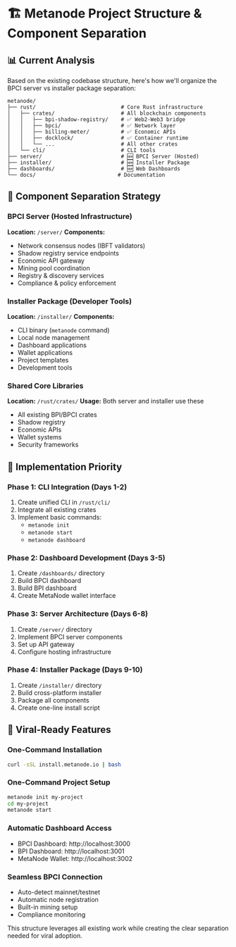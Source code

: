 # 🏗️ Metanode Project Structure & Component Separation

## 📊 Current Analysis

Based on the existing codebase structure, here's how we'll organize the BPCI server vs installer package separation:

```
metanode/
├── rust/                           # Core Rust infrastructure
│   ├── crates/                     # All blockchain components
│   │   ├── bpi-shadow-registry/    # ✅ Web2-Web3 bridge
│   │   ├── bpci/                   # ✅ Network layer
│   │   ├── billing-meter/          # ✅ Economic APIs
│   │   ├── docklock/               # ✅ Container runtime
│   │   └── ...                     # All other crates
│   └── cli/                        # CLI tools
├── server/                         # 🆕 BPCI Server (Hosted)
├── installer/                      # 🆕 Installer Package
├── dashboards/                     # 🆕 Web Dashboards
└── docs/                          # Documentation
```

## 🔄 Component Separation Strategy

### BPCI Server (Hosted Infrastructure)
**Location:** `/server/`
**Components:**
- Network consensus nodes (IBFT validators)
- Shadow registry service endpoints
- Economic API gateway
- Mining pool coordination
- Registry & discovery services
- Compliance & policy enforcement

### Installer Package (Developer Tools)
**Location:** `/installer/`
**Components:**
- CLI binary (`metanode` command)
- Local node management
- Dashboard applications
- Wallet applications
- Project templates
- Development tools

### Shared Core Libraries
**Location:** `/rust/crates/`
**Usage:** Both server and installer use these
- All existing BPI/BPCI crates
- Shadow registry
- Economic APIs
- Wallet systems
- Security frameworks

## 🎯 Implementation Priority

### Phase 1: CLI Integration (Days 1-2)
1. Create unified CLI in `/rust/cli/`
2. Integrate all existing crates
3. Implement basic commands:
   - `metanode init`
   - `metanode start`
   - `metanode dashboard`

### Phase 2: Dashboard Development (Days 3-5)
1. Create `/dashboards/` directory
2. Build BPCI dashboard
3. Build BPI dashboard
4. Create MetaNode wallet interface

### Phase 3: Server Architecture (Days 6-8)
1. Create `/server/` directory
2. Implement BPCI server components
3. Set up API gateway
4. Configure hosting infrastructure

### Phase 4: Installer Package (Days 9-10)
1. Create `/installer/` directory
2. Build cross-platform installer
3. Package all components
4. Create one-line install script

## 🚀 Viral-Ready Features

### One-Command Installation
```bash
curl -sSL install.metanode.io | bash
```

### One-Command Project Setup
```bash
metanode init my-project
cd my-project
metanode start
```

### Automatic Dashboard Access
- BPCI Dashboard: http://localhost:3000
- BPI Dashboard: http://localhost:3001
- MetaNode Wallet: http://localhost:3002

### Seamless BPCI Connection
- Auto-detect mainnet/testnet
- Automatic node registration
- Built-in mining setup
- Compliance monitoring

This structure leverages all existing work while creating the clear separation needed for viral adoption.

